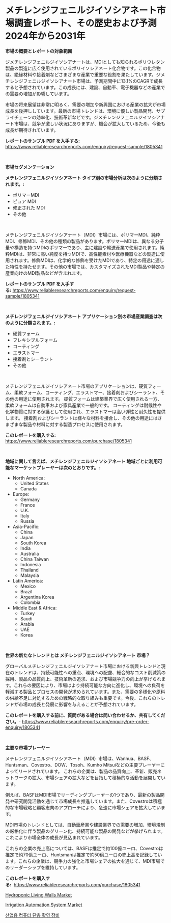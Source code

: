 <p><h1>メチレンジフェニルジイソシアネート市場調査レポート、その歴史および予測2024年から2031年</h1></p><p><strong>市場の概要とレポートの対象範囲</strong></p>
<p><p>ジメチレンジフェニルジイソシアナートは、MDIとしても知られるポリウレタン製品の製造に広く使用されているポリイソシアネート化合物です。この化合物は、絶縁材料や接着剤などさまざまな産業で重要な役割を果たしています。ジメチレンジフェニルジイソシアナート市場は、予測期間中に13.1%のCAGRで成長すると予想されています。この成長には、建設、自動車、電子機器などの産業での需要の増加が影響しています。</p><p>市場の将来展望は非常に明るく、需要の増加や新興国における産業の拡大が市場成長を後押ししています。最新の市場トレンドは、環境に優しい製品開発、サプライチェーンの効率化、技術革新などです。ジメチレンジフェニルジイソシアナート市場は、競争が激しい状況にありますが、機会が拡大しているため、今後も成長が期待されています。</p></p>
<p><strong>レポートのサンプル PDF を入手する:</strong> <a href="https://www.reliableresearchreports.com/enquiry/request-sample/1805341">https://www.reliableresearchreports.com/enquiry/request-sample/1805341</a></p>
<p>&nbsp;</p>
<p><strong>市場セグメンテーション</strong></p>
<p><strong>メチレンジフェニルジイソシアネート タイプ別の市場分析は次のように分類されます。:</strong></p>
<p><ul><li>ポリマーMDI</li><li>ピュア MDI</li><li>修正された MDI</li><li>その他</li></ul></p>
<p>&nbsp;</p>
<p><p>メチレンジフェニルジイソシアナート（MDI）市場には、ポリマーMDI、純粋MDI、修飾MDI、その他の種類の製品があります。ポリマーMDIは、異なる分子量や構造を持つMDIのポリマーであり、主に建設や輸送産業で使用されます。純粋MDIは、非常に高い純度を持つMDIで、高性能素材や医療機器などの製造に使用されます。修飾MDIは、化学的な修飾を受けたMDIであり、特定の用途に適した特性を持たせます。その他の市場では、カスタマイズされたMDI製品や特定の産業向けのMDI製品などが含まれます。</p></p>
<p><strong>レポートのサンプル PDF を入手する:</strong>&nbsp;<a href="https://www.reliableresearchreports.com/enquiry/request-sample/1805341">https://www.reliableresearchreports.com/enquiry/request-sample/1805341</a></p>
<p>&nbsp;</p>
<p><strong> メチレンジフェニルジイソシアネート アプリケーション別の市場産業調査は次のように分類されます。:</strong></p>
<p><ul><li>硬質フォーム</li><li>フレキシブルフォーム</li><li>コーティング</li><li>エラストマー</li><li>接着剤とシーラント</li><li>その他</li></ul></p>
<p>&nbsp;</p>
<p><p>メチレンジフェニルジイソシアネート市場のアプリケーションは、硬質フォーム、柔軟フォーム、コーティング、エラストマー、接着剤およびシーラント、その他の用途に使用されます。 硬質フォームは建築業界で広く使用される一方、柔軟フォームは自動車および家具産業で一般的です。 コーティングは耐候性や化学物質に対する保護として使用され、エラストマーは高い弾性と耐久性を提供します。 接着剤およびシーラントは様々な材料を接合し、その他の用途にはさまざまな製品や材料に対する製造プロセスに使用されます。</p></p>
<p><strong>このレポートを購入する:</strong>&nbsp; <a href="https://www.reliableresearchreports.com/purchase/1805341">https://www.reliableresearchreports.com/purchase/1805341</a></p>
<p>&nbsp;</p>
<p><strong>地域に関して言えば、メチレンジフェニルジイソシアネート 地域ごとに利用可能なマーケットプレーヤーは次のとおりです。:</strong></p>
<p><ul>
    <li>
        North America:
        <ul>
            <li>United States</li>
            <li>Canada</li>
        </ul>
    </li>
    <li>
        Europe:
        <ul>
            <li>Germany</li>
            <li>France</li>
            <li>U.K.</li>
            <li>Italy</li>
            <li>Russia</li>
        </ul>
    </li>
    <li>
        Asia-Pacific:
        <ul>
            <li>China</li>
            <li>Japan</li>
            <li>South Korea</li>
            <li>India</li>
            <li>Australia</li>
            <li>China Taiwan</li>
            <li>Indonesia</li>
            <li>Thailand</li>
            <li>Malaysia</li>
        </ul>
    </li>
    <li>
        Latin America:
        <ul>
            <li>Mexico</li>
            <li>Brazil</li>
            <li>Argentina Korea</li>
            <li>Colombia</li>
        </ul>
    </li>
    <li>
        Middle East & Africa:
        <ul>
            <li>Turkey</li>
            <li>Saudi</li>
            <li>Arabia</li>
            <li>UAE</li>
            <li>Korea</li>
        </ul>
    </li>
    </ul></p>
<p>&nbsp;</p>
<p><strong>世界の新たなトレンドとは メチレンジフェニルジイソシアネート 市場？</strong></p>
<p><p>グローバルメチレンジフェニルジイソシアナート市場における新興トレンドと現在のトレンドは、持続可能性への重点、環境への配慮、総合的なコスト削減策の採用、製品の品質向上、技術革新の追求、および市場競争力の向上が挙げられます。これらの要因により、市場はより持続可能な方向に進化し、環境への負荷を軽減する製品とプロセスの開発が求められています。また、需要の多様化や原料の供給不足に対処するための戦略的な取り組みも重要です。今後、これらのトレンドが市場の成長と発展に影響を与えることが予想されています。</p></p>
<p><strong>このレポートを購入する前に、質問がある場合は問い合わせるか、共有してください。</strong>- <a href="https://www.reliableresearchreports.com/enquiry/pre-order-enquiry/1805341">https://www.reliableresearchreports.com/enquiry/pre-order-enquiry/1805341</a></p>
<p>&nbsp;</p>
<p><strong>主要な市場プレーヤー</strong></p>
<p><p>メチレンジフェニルジイソシアネート（MDI）市場は、Wanhua、BASF、Huntsman、Covestro、DOW、Tosoh、Kumho Mitsuiなどの主要プレーヤーによってリードされています。 これらの企業は、製品の品質向上、革新、販売ネットワークの拡大、市場シェアの拡大などを目指して積極的な活動を展開しています。</p><p>例えば、BASFはMDI市場でリーディングプレーヤーの1つであり、最新の製品開発や研究開発活動を通じて市場成長を推進しています。また、Covestroは積極的な市場戦略と顧客志向のアプローチにより、急速に市場シェアを拡大しています。</p><p>MDI市場のトレンドとしては、自動車産業や建設業界での需要の増加、環境規制の厳格化に伴う製品のグリーン化、持続可能な製品の開発などが挙げられます。これにより市場全体の成長が見込まれています。</p><p>これらの企業の売上高については、BASFは推定で約100億ユーロ、Covestroは推定で約70億ユーロ、Huntsmanは推定で約50億ユーロの売上高を記録しています。これらの企業は、競争力の強化と市場シェアの拡大を通じて、MDI市場でのリーダーシップを維持しています。</p></p>
<p><strong>このレポートを購入する:</strong>&nbsp;&nbsp;<a href="https://www.reliableresearchreports.com/purchase/1805341">https://www.reliableresearchreports.com/purchase/1805341</a></p>
<p><p><a href="https://issuu.com/reportprime-2/docs/hydroponic-living-walls-market-size-2030.pptx">Hydroponic Living Walls Market</a></p><p><a href="https://issuu.com/reportprime-2/docs/irrigation-automation-system-market-size-2030.pptx">Irrigation Automation System Market</a></p><p><a href="https://github.com/OwenHamiytll568745/Market-Research-Report-List-1/blob/main/78040467882.md">산업용 컴퓨터 단층 촬영 장비</a></p></p>